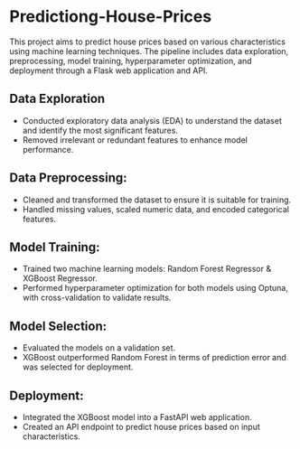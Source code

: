 # Predictiong-House-Prices
This project aims to predict house prices based on various characteristics using machine learning techniques. The pipeline includes data exploration, preprocessing, model training, hyperparameter optimization, and deployment through a Flask web application and API.

## Data Exploration
- Conducted exploratory data analysis (EDA) to understand the dataset and identify the most significant features.
- Removed irrelevant or redundant features to enhance model performance.

## Data Preprocessing:
- Cleaned and transformed the dataset to ensure it is suitable for training.
- Handled missing values, scaled numeric data, and encoded categorical features.

## Model Training:
- Trained two machine learning models: Random Forest Regressor & XGBoost Regressor.
- Performed hyperparameter optimization for both models using Optuna, with cross-validation to validate results.

## Model Selection:
- Evaluated the models on a validation set.
- XGBoost outperformed Random Forest in terms of prediction error and was selected for deployment.

## Deployment:
- Integrated the XGBoost model into a FastAPI web application.
- Created an API endpoint to predict house prices based on input characteristics.
